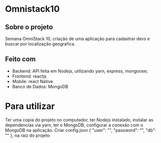 # Omnistack10

## Sobre o projeto
Semana OmniStack 10, criação de uma aplicação para cadastrar devs e buscar por localização geografica.

## Feito com

- Backend: API feita em Nodejs, utilizando yarn, express, mongoose;
- Frontend: reactjs
- Mobile: react Native
- Banco de Dados: MongoDB

# Para utilizar

Ter uma copia do projeto no computador, ter Nodejs instalado, instalar as dependencias via yarn, ter o MongoDB, configurar a conexão com o MongoDB na aplicação.
Criar config.json { "user": "", "password": "", "db": "" }, na raiz do projeto
